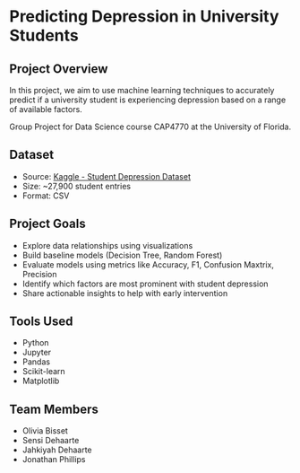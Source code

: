 # Predicting Depression in University Students

## Project Overview

In this project, we aim to use machine learning techniques to accurately predict if a university student is experiencing depression based on a range of available factors.

Group Project for Data Science course CAP4770 at the University of Florida.

## Dataset

- Source: [Kaggle - Student Depression Dataset](https://www.kaggle.com/datasets/adilshamim8/student-depression-dataset/data)
- Size: ~27,900 student entries
- Format: CSV

## Project Goals

- Explore data relationships using visualizations
- Build baseline models (Decision Tree, Random Forest)
- Evaluate models using metrics like Accuracy, F1, Confusion Maxtrix, Precision
- Identify which factors are most prominent with student depression
- Share actionable insights to help with early intervention

## Tools Used

- Python
- Jupyter
- Pandas
- Scikit-learn
- Matplotlib

## Team Members

- Olivia Bisset
- Sensi Dehaarte
- Jahkiyah Dehaarte
- Jonathan Phillips
